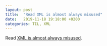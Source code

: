 ```yaml
---
layout: post
title:  "Read XML is almost always misused"
date:   2019-11-18 19:18:00 +0200
categories: TIL, XML
---
```

Read [XML is almost always misused](https://www.devever.net/~hl/xml).
